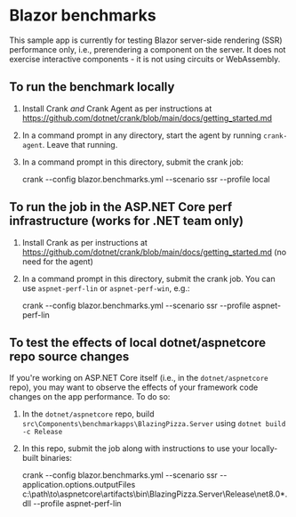 # Blazor benchmarks

This sample app is currently for testing Blazor server-side rendering (SSR) performance only, i.e., prerendering a component on the server. It does not exercise interactive components - it is not using circuits or WebAssembly.

## To run the benchmark locally

1. Install Crank *and* Crank Agent as per instructions at https://github.com/dotnet/crank/blob/main/docs/getting_started.md
1. In a command prompt in any directory, start the agent by running `crank-agent`. Leave that running.
1. In a command prompt in this directory, submit the crank job:

    crank --config blazor.benchmarks.yml --scenario ssr --profile local

## To run the job in the ASP.NET Core perf infrastructure (works for .NET team only)

1. Install Crank as per instructions at https://github.com/dotnet/crank/blob/main/docs/getting_started.md (no need for the agent)
1. In a command prompt in this directory, submit the crank job. You can use `aspnet-perf-lin` or `aspnet-perf-win`, e.g.:

    crank --config blazor.benchmarks.yml --scenario ssr --profile aspnet-perf-lin

## To test the effects of local dotnet/aspnetcore repo source changes

If you're working on ASP.NET Core itself (i.e., in the `dotnet/aspnetcore` repo), you may want to observe the effects of your framework code changes on the app performance. To do so:

1. In the `dotnet/aspnetcore` repo, build `src\Components\benchmarkapps\BlazingPizza.Server` using `dotnet build -c Release`
2. In this repo, submit the job along with instructions to use your locally-built binaries:

    crank --config blazor.benchmarks.yml --scenario ssr --application.options.outputFiles c:\path\to\aspnetcore\artifacts\bin\BlazingPizza.Server\Release\net8.0\*.dll --profile aspnet-perf-lin
